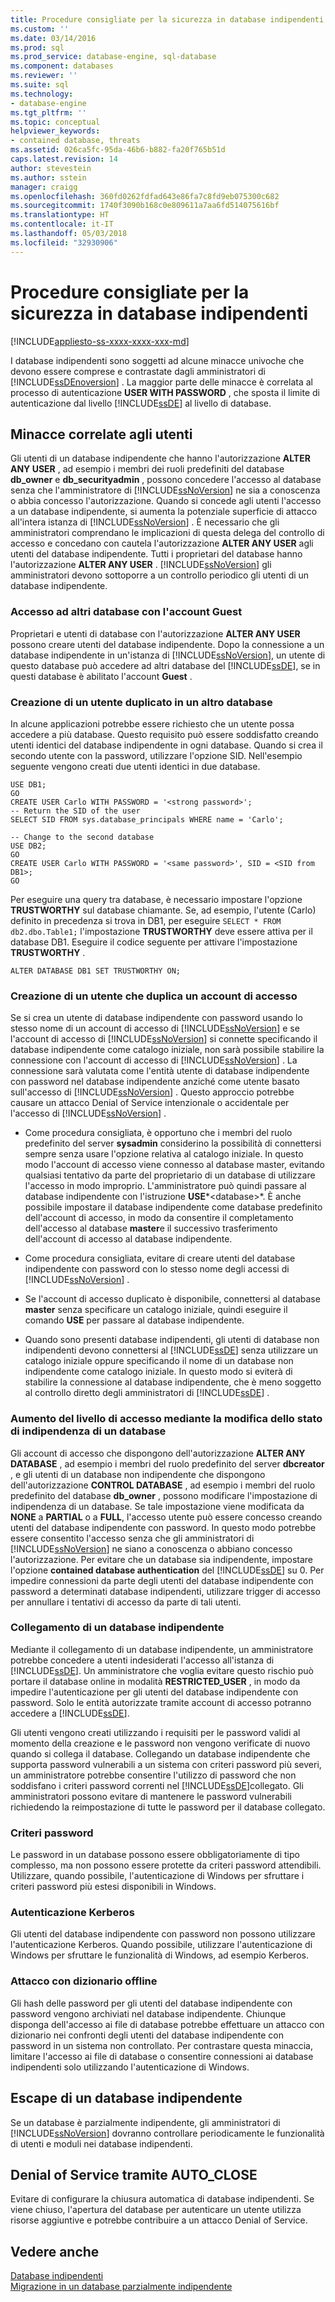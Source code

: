 ```yaml
---
title: Procedure consigliate per la sicurezza in database indipendenti| Microsoft Docs
ms.custom: ''
ms.date: 03/14/2016
ms.prod: sql
ms.prod_service: database-engine, sql-database
ms.component: databases
ms.reviewer: ''
ms.suite: sql
ms.technology:
- database-engine
ms.tgt_pltfrm: ''
ms.topic: conceptual
helpviewer_keywords:
- contained database, threats
ms.assetid: 026ca5fc-95da-46b6-b882-fa20f765b51d
caps.latest.revision: 14
author: stevestein
ms.author: sstein
manager: craigg
ms.openlocfilehash: 360fd0262fdfad643e86fa7c8fd9eb075300c682
ms.sourcegitcommit: 1740f3090b168c0e809611a7aa6fd514075616bf
ms.translationtype: HT
ms.contentlocale: it-IT
ms.lasthandoff: 05/03/2018
ms.locfileid: "32930906"
---
```

# <a name="security-best-practices-with-contained-databases"></a>Procedure consigliate per la sicurezza in database indipendenti
[!INCLUDE[appliesto-ss-xxxx-xxxx-xxx-md](../../includes/appliesto-ss-xxxx-xxxx-xxx-md.md)]

  I database indipendenti sono soggetti ad alcune minacce univoche che devono essere comprese e contrastate dagli amministratori di [!INCLUDE[ssDEnoversion](../../includes/ssdenoversion-md.md)] . La maggior parte delle minacce è correlata al processo di autenticazione **USER WITH PASSWORD** , che sposta il limite di autenticazione dal livello [!INCLUDE[ssDE](../../includes/ssde-md.md)] al livello di database.  
  
## <a name="threats-related-to-users"></a>Minacce correlate agli utenti  
 Gli utenti di un database indipendente che hanno l'autorizzazione **ALTER ANY USER** , ad esempio i membri dei ruoli predefiniti del database **db_owner** e **db_securityadmin** , possono concedere l'accesso al database senza che l'amministratore di [!INCLUDE[ssNoVersion](../../includes/ssnoversion-md.md)] ne sia a conoscenza o abbia concesso l'autorizzazione. Quando si concede agli utenti l'accesso a un database indipendente, si aumenta la potenziale superficie di attacco all'intera istanza di [!INCLUDE[ssNoVersion](../../includes/ssnoversion-md.md)] . È necessario che gli amministratori comprendano le implicazioni di questa delega del controllo di accesso e concedano con cautela l'autorizzazione **ALTER ANY USER** agli utenti del database indipendente. Tutti i proprietari del database hanno l'autorizzazione **ALTER ANY USER** . [!INCLUDE[ssNoVersion](../../includes/ssnoversion-md.md)] gli amministratori devono sottoporre a un controllo periodico gli utenti di un database indipendente.  
  
### <a name="accessing-other-databases-using-the-guest-account"></a>Accesso ad altri database con l'account Guest  
 Proprietari e utenti di database con l'autorizzazione **ALTER ANY USER** possono creare utenti del database indipendente. Dopo la connessione a un database indipendente in un'istanza di [!INCLUDE[ssNoVersion](../../includes/ssnoversion-md.md)], un utente di questo database può accedere ad altri database del [!INCLUDE[ssDE](../../includes/ssde-md.md)], se in questi database è abilitato l'account **Guest** .  
  
### <a name="creating-a-duplicate-user-in-another-database"></a>Creazione di un utente duplicato in un altro database  
 In alcune applicazioni potrebbe essere richiesto che un utente possa accedere a più database. Questo requisito può essere soddisfatto creando utenti identici del database indipendente in ogni database. Quando si crea il secondo utente con la password, utilizzare l'opzione SID. Nell'esempio seguente vengono creati due utenti identici in due database.  
  
```  
USE DB1;  
GO  
CREATE USER Carlo WITH PASSWORD = '<strong password>';   
-- Return the SID of the user  
SELECT SID FROM sys.database_principals WHERE name = 'Carlo';  
  
-- Change to the second database  
USE DB2;  
GO  
CREATE USER Carlo WITH PASSWORD = '<same password>', SID = <SID from DB1>;  
GO  
```  
  
 Per eseguire una query tra database, è necessario impostare l'opzione **TRUSTWORTHY** sul database chiamante. Se, ad esempio, l'utente (Carlo) definito in precedenza si trova in DB1, per eseguire `SELECT * FROM db2.dbo.Table1;` l'impostazione **TRUSTWORTHY** deve essere attiva per il database DB1. Eseguire il codice seguente per attivare l'impostazione **TRUSTWORTHY** .  
  
```  
ALTER DATABASE DB1 SET TRUSTWORTHY ON;  
```  
  
### <a name="creating-a-user-that-duplicates-a-login"></a>Creazione di un utente che duplica un account di accesso  
 Se si crea un utente di database indipendente con password usando lo stesso nome di un account di accesso di [!INCLUDE[ssNoVersion](../../includes/ssnoversion-md.md)] e se l'account di accesso di [!INCLUDE[ssNoVersion](../../includes/ssnoversion-md.md)] si connette specificando il database indipendente come catalogo iniziale, non sarà possibile stabilire la connessione con l'account di accesso di [!INCLUDE[ssNoVersion](../../includes/ssnoversion-md.md)] . La connessione sarà valutata come l'entità utente di database indipendente con password nel database indipendente anziché come utente basato sull'accesso di [!INCLUDE[ssNoVersion](../../includes/ssnoversion-md.md)] . Questo approccio potrebbe causare un attacco Denial of Service intenzionale o accidentale per l'accesso di [!INCLUDE[ssNoVersion](../../includes/ssnoversion-md.md)] .  
  
-   Come procedura consigliata, è opportuno che i membri del ruolo predefinito del server **sysadmin** considerino la possibilità di connettersi sempre senza usare l'opzione relativa al catalogo iniziale. In questo modo l'account di accesso viene connesso al database master, evitando qualsiasi tentativo da parte del proprietario di un database di utilizzare l'accesso in modo improprio. L'amministratore può quindi passare al database indipendente con l'istruzione **USE***\<database>*. È anche possibile impostare il database indipendente come database predefinito dell'account di accesso, in modo da consentire il completamento dell'accesso al database **master**e il successivo trasferimento dell'account di accesso al database indipendente.  
  
-   Come procedura consigliata, evitare di creare utenti del database indipendente con password con lo stesso nome degli accessi di [!INCLUDE[ssNoVersion](../../includes/ssnoversion-md.md)] .  
  
-   Se l'account di accesso duplicato è disponibile, connettersi al database **master** senza specificare un catalogo iniziale, quindi eseguire il comando **USE** per passare al database indipendente.  
  
-   Quando sono presenti database indipendenti, gli utenti di database non indipendenti devono connettersi al [!INCLUDE[ssDE](../../includes/ssde-md.md)] senza utilizzare un catalogo iniziale oppure specificando il nome di un database non indipendente come catalogo iniziale. In questo modo si eviterà di stabilire la connessione al database indipendente, che è meno soggetto al controllo diretto degli amministratori di [!INCLUDE[ssDE](../../includes/ssde-md.md)] .  
  
### <a name="increasing-access-by-changing-the-containment-status-of-a-database"></a>Aumento del livello di accesso mediante la modifica dello stato di indipendenza di un database  
 Gli account di accesso che dispongono dell'autorizzazione **ALTER ANY DATABASE** , ad esempio i membri del ruolo predefinito del server **dbcreator** , e gli utenti di un database non indipendente che dispongono dell'autorizzazione **CONTROL DATABASE** , ad esempio i membri del ruolo predefinito del database **db_owner** , possono modificare l'impostazione di indipendenza di un database. Se tale impostazione viene modificata da **NONE** a **PARTIAL** o a **FULL**, l'accesso utente può essere concesso creando utenti del database indipendente con password. In questo modo potrebbe essere consentito l'accesso senza che gli amministratori di [!INCLUDE[ssNoVersion](../../includes/ssnoversion-md.md)] ne siano a conoscenza o abbiano concesso l'autorizzazione. Per evitare che un database sia indipendente, impostare l'opzione **contained database authentication** del [!INCLUDE[ssDE](../../includes/ssde-md.md)] su 0. Per impedire connessioni da parte degli utenti del database indipendente con password a determinati database indipendenti, utilizzare trigger di accesso per annullare i tentativi di accesso da parte di tali utenti.  
  
### <a name="attaching-a-contained-database"></a>Collegamento di un database indipendente  
 Mediante il collegamento di un database indipendente, un amministratore potrebbe concedere a utenti indesiderati l'accesso all'istanza di [!INCLUDE[ssDE](../../includes/ssde-md.md)]. Un amministratore che voglia evitare questo rischio può portare il database online in modalità **RESTRICTED_USER** , in modo da impedire l'autenticazione per gli utenti del database indipendente con password. Solo le entità autorizzate tramite account di accesso potranno accedere a [!INCLUDE[ssDE](../../includes/ssde-md.md)].  
  
 Gli utenti vengono creati utilizzando i requisiti per le password validi al momento della creazione e le password non vengono verificate di nuovo quando si collega il database. Collegando un database indipendente che supporta password vulnerabili a un sistema con criteri password più severi, un amministratore potrebbe consentire l'utilizzo di password che non soddisfano i criteri password correnti nel [!INCLUDE[ssDE](../../includes/ssde-md.md)]collegato. Gli amministratori possono evitare di mantenere le password vulnerabili richiedendo la reimpostazione di tutte le password per il database collegato.  
  
### <a name="password-policies"></a>Criteri password  
 Le password in un database possono essere obbligatoriamente di tipo complesso, ma non possono essere protette da criteri password attendibili. Utilizzare, quando possibile, l'autenticazione di Windows per sfruttare i criteri password più estesi disponibili in Windows.  
  
### <a name="kerberos-authentication"></a>Autenticazione Kerberos  
 Gli utenti del database indipendente con password non possono utilizzare l'autenticazione Kerberos. Quando possibile, utilizzare l'autenticazione di Windows per sfruttare le funzionalità di Windows, ad esempio Kerberos.  
  
### <a name="offline-dictionary-attack"></a>Attacco con dizionario offline  
 Gli hash delle password per gli utenti del database indipendente con password vengono archiviati nel database indipendente. Chiunque disponga dell'accesso ai file di database potrebbe effettuare un attacco con dizionario nei confronti degli utenti del database indipendente con password in un sistema non controllato. Per contrastare questa minaccia, limitare l'accesso ai file di database o consentire connessioni ai database indipendenti solo utilizzando l'autenticazione di Windows.  
  
## <a name="escaping-a-contained-database"></a>Escape di un database indipendente  
 Se un database è parzialmente indipendente, gli amministratori di [!INCLUDE[ssNoVersion](../../includes/ssnoversion-md.md)] dovranno controllare periodicamente le funzionalità di utenti e moduli nei database indipendenti.  
  
## <a name="denial-of-service-through-autoclose"></a>Denial of Service tramite AUTO_CLOSE  
 Evitare di configurare la chiusura automatica di database indipendenti. Se viene chiuso, l'apertura del database per autenticare un utente utilizza risorse aggiuntive e potrebbe contribuire a un attacco Denial of Service.  
  
## <a name="see-also"></a>Vedere anche  
 [Database indipendenti](../../relational-databases/databases/contained-databases.md)   
 [Migrazione in un database parzialmente indipendente](../../relational-databases/databases/migrate-to-a-partially-contained-database.md)  
  
  
